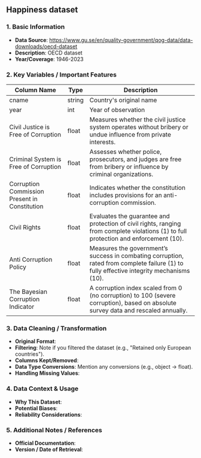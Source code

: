 ## Happiness dataset

### 1. Basic Information
- **Data Source**: https://www.gu.se/en/quality-government/qog-data/data-downloads/oecd-dataset
- **Description**: OECD dataset
- **Year/Coverage**: 1946-2023

### 2. Key Variables / Important Features

| **Column Name**                               | **Type** | **Description**         |
|-----------------------------------------------|----------|-------------------------|
| cname                                         | string   | Country's original name |
| year                                          | int      | Year of observation     |
| Civil Justice is Free of Corruption           | float    | Measures whether the civil justice system operates without bribery or undue influence from private interests.                        |
| Criminal System is Free of Corruption         | float    | Assesses whether police, prosecutors, and judges are free from bribery or influence by criminal organizations.                        |
| Corruption Commission Present in Constitution | float    | Indicates whether the constitution includes provisions for an anti-corruption commission.                        |
| Civil Rights                                  | float    | Evaluates the guarantee and protection of civil rights, ranging from complete violations (1) to full protection and enforcement (10).                        |
| Anti Corruption Policy                        | float    | Measures the government’s success in combating corruption, rated from complete failure (1) to fully effective integrity mechanisms (10).                        |
| The Bayesian Corruption Indicator             | float    | A corruption index scaled from 0 (no corruption) to 100 (severe corruption), based on absolute survey data and rescaled annually.                        |

### 3. Data Cleaning / Transformation
- **Original Format**: 
- **Filtering**: Note if you filtered the dataset (e.g., "Retained only European countries").
- **Columns Kept/Removed**: 
- **Data Type Conversions**: Mention any conversions (e.g., object → float).
- **Handling Missing Values**: 

### 4. Data Context & Usage
- **Why This Dataset**: 
- **Potential Biases**: 
- **Reliability Considerations**: 

### 5. Additional Notes / References
- **Official Documentation**: 
- **Version / Date of Retrieval**: 